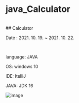 # java_Calculator
<br>
## Calculator
<p> Date : 2021. 10. 19. ~ 2021. 10. 22. </p>
<br>
<p> language: JAVA </p>
<p> OS: windows 10 </p>
<p> IDE: ItelliJ </p>
<p> JAVA: JDK 16 </p>


![image](https://user-images.githubusercontent.com/90188412/152693943-191fb197-e5a9-4a2a-a43e-2e3504c359e5.png)
